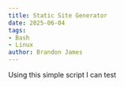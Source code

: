```yaml
---
title: Static Site Generator
date: 2025-06-04
tags:
- Bash
- Linux
author: Brandon James
---
```


Using this simple script I can test